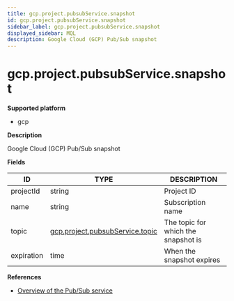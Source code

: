 ```yaml
---
title: gcp.project.pubsubService.snapshot
id: gcp.project.pubsubService.snapshot
sidebar_label: gcp.project.pubsubService.snapshot
displayed_sidebar: MQL
description: Google Cloud (GCP) Pub/Sub snapshot
---
```


# gcp.project.pubsubService.snapshot

**Supported platform**

- gcp

**Description**

Google Cloud (GCP) Pub/Sub snapshot

**Fields**

| ID         | TYPE                                                                  | DESCRIPTION                         |
| ---------- | --------------------------------------------------------------------- | ----------------------------------- |
| projectId  | string                                                                | Project ID                          |
| name       | string                                                                | Subscription name                   |
| topic      | [gcp.project.pubsubService.topic](gcp.project.pubsubservice.topic.md) | The topic for which the snapshot is |
| expiration | time                                                                  | When the snapshot expires           |

**References**

- [Overview of the Pub/Sub service](https://cloud.google.com/pubsub/docs/pubsub-basics)

